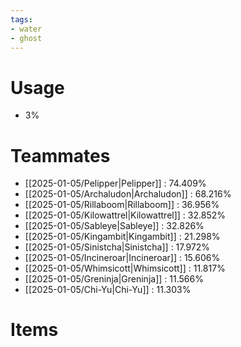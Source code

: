 ```yaml
---
tags:
- water
- ghost
---
```

# Usage
- 3%
# Teammates
- [[2025-01-05/Pelipper|Pelipper]] : 74.409%
- [[2025-01-05/Archaludon|Archaludon]] : 68.216%
- [[2025-01-05/Rillaboom|Rillaboom]] : 36.956%
- [[2025-01-05/Kilowattrel|Kilowattrel]] : 32.852%
- [[2025-01-05/Sableye|Sableye]] : 32.826%
- [[2025-01-05/Kingambit|Kingambit]] : 21.298%
- [[2025-01-05/Sinistcha|Sinistcha]] : 17.972%
- [[2025-01-05/Incineroar|Incineroar]] : 15.606%
- [[2025-01-05/Whimsicott|Whimsicott]] : 11.817%
- [[2025-01-05/Greninja|Greninja]] : 11.566%
- [[2025-01-05/Chi-Yu|Chi-Yu]] : 11.303%
# Items
